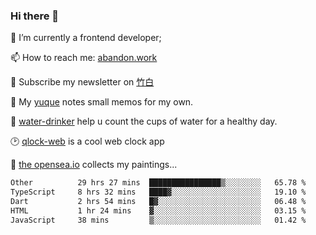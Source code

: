 ### Hi there 👋

<!--
**Alfxjx/Alfxjx** is a ✨ _special_ ✨ repository because its `README.md` (this file) appears on your GitHub profile.

Here are some ideas to get you started:

- 🔭 I’m currently working on ...
- 🌱 I’m currently learning ...
- 👯 I’m looking to collaborate on ...
- 🤔 I’m looking for help with ...
- 💬 Ask me about ...
- 📫 How to reach me: ...
- 😄 Pronouns: ...
- ⚡ Fun fact: ...
-->
🔭  I’m currently a frontend developer;

📫  How to reach me: [abandon.work](https://www.abandon.work/)

🎉  Subscribe my newsletter on [竹白](https://alfxjx.zhubai.love/)

🌱  My [yuque](https://www.yuque.com/alfxjx) notes small memos for my own.

🥤  [water-drinker](https://weldingboys.vercel.app/water) help u count the cups of water for a healthy day.

🕑  [qlock-web](https://qlock-web.vercel.app) is a cool web clock app

🌊  [the opensea.io](https://opensea.io/assets/0x495f947276749ce646f68ac8c248420045cb7b5e/29433830147332339639115006737701029562687338063458078299874716625823015632897) collects my paintings...

<!--START_SECTION:waka-->

```txt
Other          29 hrs 27 mins  ████████████████▒░░░░░░░░   65.78 %
TypeScript     8 hrs 32 mins   ████▓░░░░░░░░░░░░░░░░░░░░   19.10 %
Dart           2 hrs 54 mins   █▓░░░░░░░░░░░░░░░░░░░░░░░   06.48 %
HTML           1 hr 24 mins    ▓░░░░░░░░░░░░░░░░░░░░░░░░   03.15 %
JavaScript     38 mins         ▒░░░░░░░░░░░░░░░░░░░░░░░░   01.42 %
```

<!--END_SECTION:waka-->

